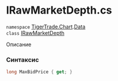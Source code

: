 
# IRawMarketDepth.cs
`namespace` [TigerTrade.Chart](../../TigerTrade.Chart.md).[Data](../../TigerTrade.Chart/Data.md)  
    `class` [IRawMarketDepth](../../IRawMarketDepth.cs.md)

Описание

### Синтаксис
```csharp
long MaxBidPrice { get; }
```
